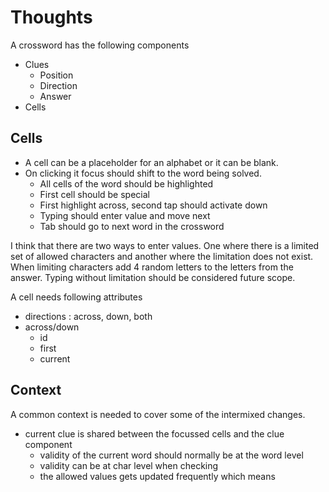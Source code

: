 # Thoughts

A crossword has the following components

- Clues
  - Position
  - Direction
  - Answer
- Cells

## Cells

- A cell can be a placeholder for an alphabet or it can be blank.
- On clicking it focus should shift to the word being solved.
  - All cells of the word should be highlighted
  - First cell should be special
  - First highlight across, second tap should activate down
  - Typing should enter value and move next
  - Tab should go to next word in the crossword

I think that there are two ways to enter values. One where there is a limited set of allowed characters and another where the limitation does not exist. When limiting characters add 4 random letters to the letters from the answer. Typing without limitation should be considered future scope.

A cell needs following attributes

- directions : across, down, both
- across/down
  - id
  - first
  - current

## Context

A common context is needed to cover some of the intermixed changes.

- current clue is shared between the focussed cells and the clue component
  - validity of the current word should normally be at the word level
  - validity can be at char level when checking
  - the allowed values gets updated frequently which means
